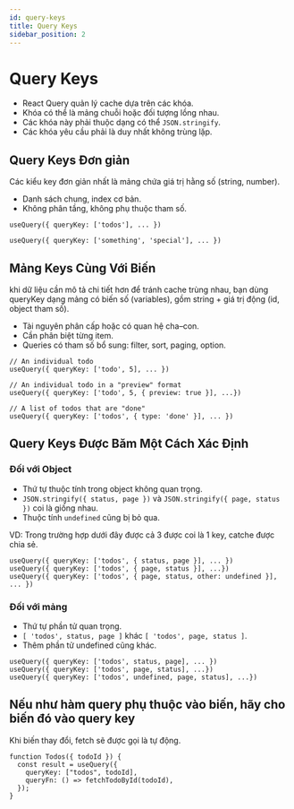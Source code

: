 ```yaml
---
id: query-keys
title: Query Keys
sidebar_position: 2
---
```


# Query Keys

- React Query quản lý cache dựa trên các khóa.
- Khóa có thể là mảng chuỗi hoặc đối tượng lồng nhau.
- Các khóa này phải thuộc dạng có thể `JSON.stringify`.
- Các khóa yêu cầu phải là duy nhất không trùng lặp.

## Query Keys Đơn giản

Các kiểu key đơn giản nhất là mảng chứa giá trị hằng số (string, number).

- Danh sách chung, index cơ bản.
- Không phân tầng, không phụ thuộc tham số.

[//]: # "Example"

```tsx title="tsx"
useQuery({ queryKey: ['todos'], ... })

useQuery({ queryKey: ['something', 'special'], ... })
```

[//]: # "Example"

## Mảng Keys Cùng Với Biến

khi dữ liệu cần mô tả chi tiết hơn để tránh cache trùng nhau, bạn dùng
queryKey dạng mảng có biến số (variables), gồm string + giá trị động
(id, object tham số).

- Tài nguyên phân cấp hoặc có quan hệ cha–con.
- Cần phân biệt từng item.
- Queries có tham số bổ sung: filter, sort, paging, option.

[//]: # "Example2"

```tsx title="tsx"
// An individual todo
useQuery({ queryKey: ['todo', 5], ... })

// An individual todo in a "preview" format
useQuery({ queryKey: ['todo', 5, { preview: true }], ...})

// A list of todos that are "done"
useQuery({ queryKey: ['todos', { type: 'done' }], ... })
```

[//]: # "Example2"

## Query Keys Được Băm Một Cách Xác Định

### Đối với Object

- Thứ tự thuộc tính trong object không quan trọng.
- `JSON.stringify({ status, page })` và `JSON.stringify({ page, status })` coi là giống nhau.
- Thuộc tính `undefined` cũng bị bỏ qua.

VD: Trong trường hợp dưới đây được cả 3 được coi là 1 key, catche được chia sẻ.

[//]: # "Example3"

```tsx title="tsx"
useQuery({ queryKey: ['todos', { status, page }], ... })
useQuery({ queryKey: ['todos', { page, status }], ...})
useQuery({ queryKey: ['todos', { page, status, other: undefined }], ... })
```

[//]: # "Example3"

### Đối với mảng

- Thứ tự phần tử quan trọng.
- `[ 'todos', status, page ]` khác `[ 'todos', page, status ]`.
- Thêm phần tử undefined cũng khác.

[//]: # "Example4"

```tsx title="tsx"
useQuery({ queryKey: ['todos', status, page], ... })
useQuery({ queryKey: ['todos', page, status], ...})
useQuery({ queryKey: ['todos', undefined, page, status], ...})
```

[//]: # "Example4"

## Nếu như hàm query phụ thuộc vào biến, hãy cho biến đó vào query key

Khi biến thay đổi, fetch sẽ được gọi là tự động.

[//]: # "Example5"

```tsx title="tsx"
function Todos({ todoId }) {
  const result = useQuery({
    queryKey: ["todos", todoId],
    queryFn: () => fetchTodoById(todoId),
  });
}
```

[//]: # "Example5"
